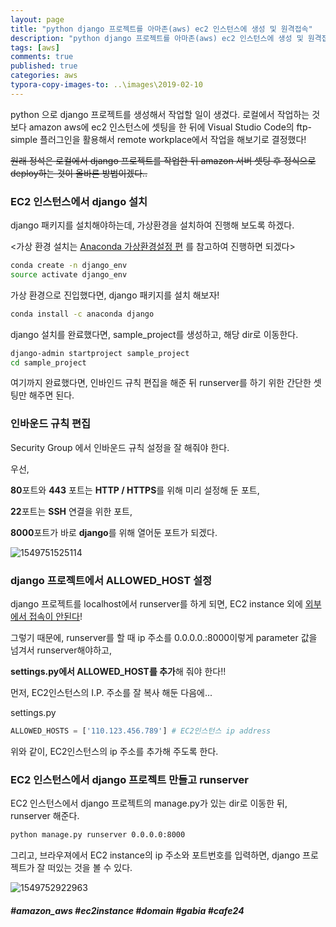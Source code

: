 ```yaml
---
layout: page
title: "python django 프로젝트를 아마존(aws) ec2 인스턴스에 생성 및 원격접속"
description: "python django 프로젝트를 아마존(aws) ec2 인스턴스에 생성 및 원격접속 방법을 알아보겠습니다."
tags: [aws]
comments: true
published: true
categories: aws
typora-copy-images-to: ..\images\2019-02-10
---
```






python 으로 django 프로젝트를 생성해서 작업할 일이 생겼다. 로컬에서 작업하는 것보다 amazon aws에 ec2 인스턴스에 셋팅을 한 뒤에 Visual Studio Code의 ftp-simple 플러그인을 활용해서 remote workplace에서 작업을 해보기로 결정했다! 

~~원래 정석은 로컬에서 django 프로젝트를 작업한 뒤 amazon 서버 셋팅 후 정식으로 deploy하는 것이 올바른 방법이겠다..~~



### EC2 인스턴스에서 django 설치



django 패키지를 설치해야하는데, 가상환경을 설치하여 진행해 보도록 하겠다. 

<가상 환경 설치는 [Anaconda 가상환경설정 편](https://teddylee777.github.io/python/anaconda-%EA%B0%80%EC%83%81%ED%99%98%EA%B2%BD%EC%84%A4%EC%A0%95-%ED%8C%81-%EA%B0%95%EC%A2%8C) 를 참고하여 진행하면 되겠다>

```bash
conda create -n django_env
source activate django_env
```



가상 환경으로 진입했다면, django 패키지를 설치 해보자!

```bash
conda install -c anaconda django
```



django 설치를 완료했다면, sample_project를 생성하고, 해당 dir로 이동한다.

```bash
django-admin startproject sample_project
cd sample_project
```



여기까지 완료했다면, 인바인드 규칙 편집을 해준 뒤 runserver를 하기 위한 간단한 셋팅만 해주면 된다.



### 인바운드 규칙 편집



Security Group 에서 인바운드 규칙 설정을 잘 해줘야 한다.

우선, 

**80**포트와 **443** 포트는 **HTTP / HTTPS**를 위해 미리 설정해 둔 포트,

**22**포트는 **SSH** 연결을 위한 포트,

**8000**포트가 바로 **django**를 위해 열어둔 포트가 되겠다.



![1549751525114]({{site.baseurl}}\images\2019-02-10\1549751525114.png)



### django 프로젝트에서 ALLOWED_HOST 설정



django 프로젝트를 localhost에서 runserver를 하게 되면, EC2 instance 외에 <u>외부에서 접속이 안된다</u>!

그렇기 때문에, runserver를 할 때 ip 주소를 0.0.0.0.:8000이렇게 parameter 값을 넘겨서 runserver해야하고,

**settings.py에서 ALLOWED_HOST를 추가**해 줘야 한다!!



먼저, EC2인스턴스의 I.P. 주소를 잘 복사 해둔 다음에...



settings.py

```python
ALLOWED_HOSTS = ['110.123.456.789'] # EC2인스턴스 ip address
```



위와 같이, EC2인스턴스의 ip 주소를 추가해 주도록 한다.



### EC2 인스턴스에서 django 프로젝트 만들고 runserver



EC2 인스턴스에서 django 프로젝트의  manage.py가 있는 dir로 이동한 뒤, runserver 해준다.

```bash
python manage.py runserver 0.0.0.0:8000
```



그리고, 브라우져에서 EC2 instance의 ip 주소와 포트번호를 입력하면, django 프로젝트가 잘 떠있는 것을 볼 수 있다.



![1549752922963]({{site.baseurl}}\images\2019-02-10\1549752922963.png)





##### #amazon_aws #ec2instance #domain #gabia #cafe24